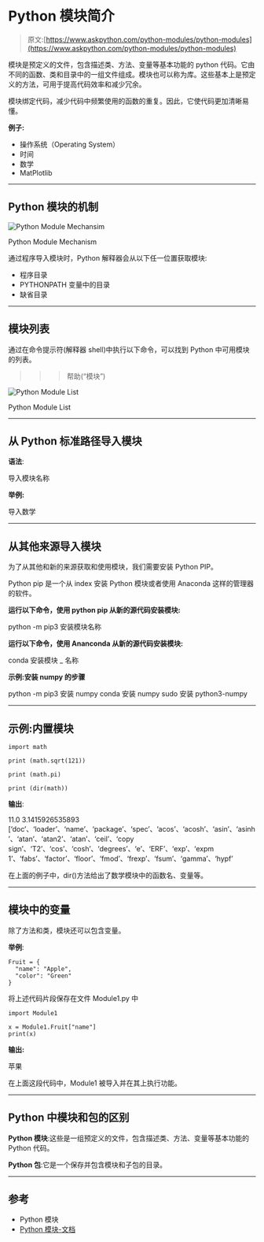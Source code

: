 # Python 模块简介

> 原文:[https://www.askpython.com/python-modules/python-modules](https://www.askpython.com/python-modules/python-modules)

模块是预定义的文件，包含描述类、方法、变量等基本功能的 python 代码。它由不同的函数、类和目录中的一组文件组成。模块也可以称为库。这些基本上是预定义的方法，可用于提高代码效率和减少冗余。

模块绑定代码，减少代码中频繁使用的函数的重复。因此，它使代码更加清晰易懂。

**例子:**

*   操作系统（Operating System）
*   时间
*   数学
*   MatPlotlib

* * *

## Python 模块的机制

![Python Module Mechansim](../Images/55b7f2233c04a409c052c7771d7a4f1f.png)

Python Module Mechanism

通过程序导入模块时，Python 解释器会从以下任一位置获取模块:

*   程序目录
*   PYTHONPATH 变量中的目录
*   缺省目录

* * *

## 模块列表

通过在命令提示符(解释器 shell)中执行以下命令，可以找到 Python 中可用模块的列表。

>>>帮助(“模块”)

![Python Module List](../Images/527d3f9ff23def0c6a520d94dd41aeab.png)

Python Module List

* * *

## 从 Python 标准路径导入模块

**语法**:

导入模块名称

**举例:**

导入数学

* * *

## 从其他来源导入模块

为了从其他和新的来源获取和使用模块，我们需要安装 Python PIP。

Python pip 是一个从 index 安装 Python 模块或者使用 Anaconda 这样的管理器的软件。

**运行以下命令，使用 python pip 从新的源代码安装模块:**

python -m pip3 安装模块名称

**运行以下命令，使用 Ananconda 从新的源代码安装模块:**

conda 安装模块 _ 名称

**示例:安装 numpy 的步骤**

python -m pip3 安装 numpy
conda 安装 numpy
sudo 安装 python3-numpy

* * *

## 示例:内置模块

```
import math 

print (math.sqrt(121)) 

print (math.pi) 

print (dir(math))

```

**输出**:

11.0
3.1415926535893
[‘doc’、‘loader’、‘name’、‘package’、‘spec’、‘acos’、‘acosh’、‘asin’、‘asinh’、‘atan’、‘atan2’、‘atan’、‘ceil’、‘copy sign’、‘T2’、‘cos’、‘cosh’、‘degrees’、‘e’、‘ERF’、‘exp’、‘expm 1’、‘fabs’、‘factor’、‘floor’、‘fmod’、‘frexp’、‘fsum’、‘gamma’、‘hypf’

在上面的例子中，dir()方法给出了数学模块中的函数名、变量等。

* * *

## 模块中的变量

除了方法和类，模块还可以包含变量。

**举例**:

```
Fruit = {
  "name": "Apple",
  "color": "Green"
}

```

将上述代码片段保存在文件 Module1.py 中

```
import Module1

x = Module1.Fruit["name"]
print(x)

```

**输出:**

苹果

在上面这段代码中，Module1 被导入并在其上执行功能。

* * *

## Python 中模块和包的区别

**Python 模块**:这些是一组预定义的文件，包含描述类、方法、变量等基本功能的 Python 代码。

**Python 包**:它是一个保存并包含模块和子包的目录。

* * *

## 参考

*   Python 模块
*   [Python 模块-文档](https://docs.python.org/3/tutorial/modules.html)